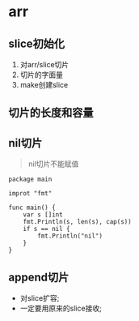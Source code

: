 # arr

## slice初始化
1. 对arr/slice切片
2. 切片的字面量
3. make创建slice

## 切片的长度和容量


## nil切片
> nil切片不能赋值
```golang
package main

improt "fmt"

func main() {
	var s []int
	fmt.Println(s, len(s), cap(s))
	if s == nil {
		fmt.Println("nil")
	}
}

```

## append切片
- 对slice扩容;
- 一定要用原来的slice接收;


## 
